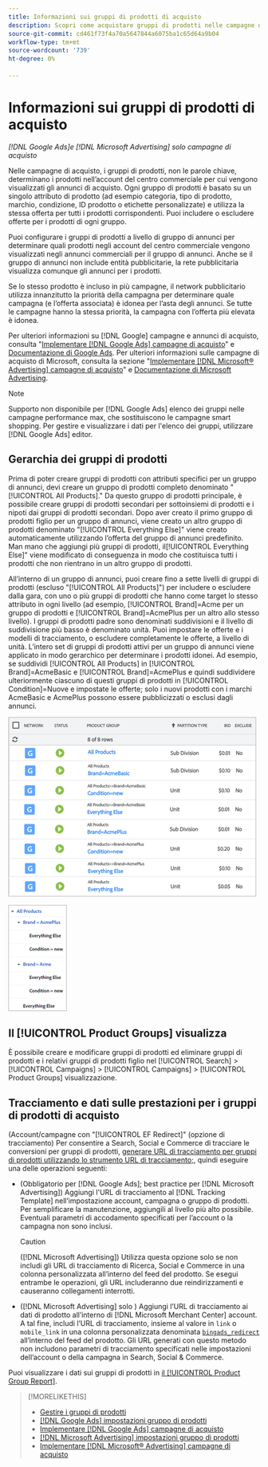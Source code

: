 ```yaml
---
title: Informazioni sui gruppi di prodotti di acquisto
description: Scopri come acquistare gruppi di prodotti nelle campagne di acquisto.
source-git-commit: cd461f73f4a70a5647844a6075ba1c65d64a9b04
workflow-type: tm+mt
source-wordcount: '739'
ht-degree: 0%

---
```


# Informazioni sui gruppi di prodotti di acquisto

*[!DNL Google Ads]e [!DNL Microsoft Advertising] solo campagne di acquisto*

Nelle campagne di acquisto, i gruppi di prodotti, non le parole chiave, determinano i prodotti nell’account del centro commerciale per cui vengono visualizzati gli annunci di acquisto. Ogni gruppo di prodotti è basato su un singolo attributo di prodotto (ad esempio categoria, tipo di prodotto, marchio, condizione, ID prodotto o etichette personalizzate) e utilizza la stessa offerta per tutti i prodotti corrispondenti. Puoi includere o escludere offerte per i prodotti di ogni gruppo.

Puoi configurare i gruppi di prodotti a livello di gruppo di annunci per determinare quali prodotti negli account del centro commerciale vengono visualizzati negli annunci commerciali per il gruppo di annunci. Anche se il gruppo di annunci non include entità pubblicitarie, la rete pubblicitaria visualizza comunque gli annunci per i prodotti.

Se lo stesso prodotto è incluso in più campagne, il network pubblicitario utilizza innanzitutto la priorità della campagna per determinare quale campagna (e l’offerta associata) è idonea per l’asta degli annunci. Se tutte le campagne hanno la stessa priorità, la campagna con l’offerta più elevata è idonea.

Per ulteriori informazioni su [!DNL Google] campagne e annunci di acquisto, consulta &quot;[Implementare [!DNL Google Ads] campagne di acquisto](/help/search-social-commerce/campaign-management/special-campaign-types/google-shopping-campaigns.md)&quot; e [Documentazione di Google Ads](https://support.google.com/google-ads/answer/3455481?visit_id=638205553638977410-2592024034&amp;rd=1). Per ulteriori informazioni sulle campagne di acquisto di Microsoft, consulta la sezione &quot;[Implementare [!DNL Microsoft® Advertising] campagne di acquisto](/help/search-social-commerce/campaign-management/special-campaign-types/microsoft-shopping-campaigns.md)&quot; e [Documentazione di Microsoft Advertising](https://help.bingads.microsoft.com/#apex/3/en/50903/1-500).

>[!NOTE]
>
>Supporto non disponibile per [!DNL Google Ads] elenco dei gruppi nelle campagne performance max, che sostituiscono le campagne smart shopping. Per gestire e visualizzare i dati per l&#39;elenco dei gruppi, utilizzare [!DNL Google Ads] editor.

## Gerarchia dei gruppi di prodotti

Prima di poter creare gruppi di prodotti con attributi specifici per un gruppo di annunci, devi creare un gruppo di prodotti completo denominato &quot;[!UICONTROL All Products].&quot; Da questo gruppo di prodotti principale, è possibile creare gruppi di prodotti secondari per sottoinsiemi di prodotti e i nipoti dai gruppi di prodotti secondari. Dopo aver creato il primo gruppo di prodotti figlio per un gruppo di annunci, viene creato un altro gruppo di prodotti denominato &quot;[!UICONTROL Everything Else]&quot; viene creato automaticamente utilizzando l’offerta del gruppo di annunci predefinito. Man mano che aggiungi più gruppi di prodotti, il[!UICONTROL Everything Else]&quot; viene modificato di conseguenza in modo che costituisca tutti i prodotti che non rientrano in un altro gruppo di prodotti.

All’interno di un gruppo di annunci, puoi creare fino a sette livelli di gruppi di prodotti (escluso &quot;[!UICONTROL All Products]&quot;) per includere o escludere dalla gara, con uno o più gruppi di prodotti che hanno come target lo stesso attributo in ogni livello (ad esempio, [!UICONTROL Brand]=Acme per un gruppo di prodotti e [!UICONTROL Brand]=AcmePlus per un altro allo stesso livello). I gruppi di prodotti padre sono denominati suddivisioni e il livello di suddivisione più basso è denominato unità. Puoi impostare le offerte e i modelli di tracciamento, o escludere completamente le offerte, a livello di unità. L’intero set di gruppi di prodotti attivi per un gruppo di annunci viene applicato in modo gerarchico per determinare i prodotti idonei. Ad esempio, se suddividi [!UICONTROL All Products] in [!UICONTROL Brand]=AcmeBasic e [!UICONTROL Brand]=AcmePlus e quindi suddividere ulteriormente ciascuno di questi gruppi di prodotti in [!UICONTROL Condition]=Nuove e impostate le offerte; solo i nuovi prodotti con i marchi AcmeBasic e AcmePlus possono essere pubblicizzati o esclusi dagli annunci.

![Esempio di un set di gruppi di prodotti](/help/search-social-commerce/assets/product-group-list.png "Esempio di un set di gruppi di prodotti")

![Esempio di gerarchia di gruppi di prodotti](/help/search-social-commerce/assets/product-group-tree.png "Esempio di gerarchia di gruppi di prodotti")

## Il [!UICONTROL Product Groups] visualizza

È possibile creare e modificare gruppi di prodotti ed eliminare gruppi di prodotti e i relativi gruppi di prodotti figlio nel [!UICONTROL Search] > [!UICONTROL Campaigns] > [!UICONTROL Campaigns] > [!UICONTROL Product Groups] visualizzazione.

## Tracciamento e dati sulle prestazioni per i gruppi di prodotti di acquisto

(Account/campagne con &quot;[!UICONTROL EF Redirect]&quot; (opzione di tracciamento) Per consentire a Search, Social e Commerce di tracciare le conversioni per gruppi di prodotti, [generare URL di tracciamento per gruppi di prodotti utilizzando lo strumento URL di tracciamento;](/help/search-social-commerce/tools/click-tracking-url-generate.md), quindi eseguire una delle operazioni seguenti:

* (Obbligatorio per [!DNL Google Ads]; best practice per [!DNL Microsoft Advertising]) Aggiungi l&#39;URL di tracciamento al [!DNL Tracking Template] nell’impostazione account, campagna o gruppo di prodotti. Per semplificare la manutenzione, aggiungili al livello più alto possibile. Eventuali parametri di accodamento specificati per l’account o la campagna non sono inclusi.

   >[!CAUTION]
   >
   >([!DNL Microsoft Advertising]) Utilizza questa opzione solo se non includi gli URL di tracciamento di Ricerca, Social e Commerce in una colonna personalizzata all’interno del feed del prodotto. Se esegui entrambe le operazioni, gli URL includeranno due reindirizzamenti e causeranno collegamenti interrotti.

* ([!DNL Microsoft Advertising] solo ) Aggiungi l’URL di tracciamento ai dati di prodotto all’interno di [!DNL Microsoft Merchant Center] account. A tal fine, includi l’URL di tracciamento, insieme al valore in `link` o `mobile_link` in una colonna personalizzata denominata [`bingads_redirect`](https://help.ads.microsoft.com/#apex/3/en/51084/0) all’interno del feed del prodotto. Gli URL generati con questo metodo non includono parametri di tracciamento specificati nelle impostazioni dell’account o della campagna in Search, Social &amp; Commerce.

Puoi visualizzare i dati sui gruppi di prodotti in [il [!UICONTROL Product Group Report]](/help/search-social-commerce/reports/management/basic-advanced/product-group-report.md).

>[!MORELIKETHIS]
>
>* [Gestire i gruppi di prodotti](product-group-manage.md)
>* [[!DNL Google Ads] impostazioni gruppo di prodotti](product-group-settings-google.md)
>* [Implementare [!DNL Google Ads] campagne di acquisto](/help/search-social-commerce/campaign-management/special-campaign-types/google-shopping-campaigns.md)
>* [[!DNL Microsoft Advertising] impostazioni gruppo di prodotti](product-group-settings-microsoft.md)
>* [Implementare [!DNL Microsoft® Advertising] campagne di acquisto](/help/search-social-commerce/campaign-management/special-campaign-types/microsoft-shopping-campaigns.md)

